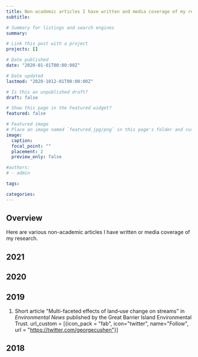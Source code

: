 ```yaml
---
title: Non-academic articles I have written and media coverage of my research.
subtitle: 

# Summary for listings and search engines
summary: 

# Link this post with a project
projects: []

# Date published
date: "2020-01-01T00:00:00Z"

# Date updated
lastmod: "2020-1012-01T00:00:00Z"

# Is this an unpublished draft?
draft: false

# Show this page in the Featured widget?
featured: false

# Featured image
# Place an image named `featured.jpg/png` in this page's folder and customize its options here.
image:
  caption: 
  focal_point: ""
  placement: 2
  preview_only: false

#authors:
# - admin

tags:

categories:
---
```


## Overview
Here are various non-academic articles I have written or media coverage of my research.


## 2021


## 2020


## 2019

1. Short article "Multi-faceted effects of land‐use change on streams" in *Environmental News* published by the Great Barrier Island Environmental Trust.
url_custom = [{icon_pack = "fab", icon="twitter", name="Follow", url = "https://twitter.com/georgecushen"}]


## 2018


